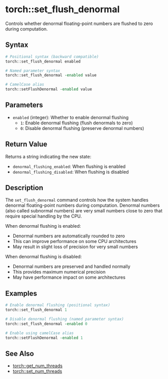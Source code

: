 # torch::set_flush_denormal

Controls whether denormal floating-point numbers are flushed to zero during computation.

## Syntax

```tcl
# Positional syntax (backward compatible)
torch::set_flush_denormal enabled

# Named parameter syntax
torch::set_flush_denormal -enabled value

# CamelCase alias
torch::setFlushDenormal -enabled value
```

## Parameters

* `enabled` (integer): Whether to enable denormal flushing
  * `1`: Enable denormal flushing (flush denormals to zero)
  * `0`: Disable denormal flushing (preserve denormal numbers)

## Return Value

Returns a string indicating the new state:
* `denormal_flushing_enabled`: When flushing is enabled
* `denormal_flushing_disabled`: When flushing is disabled

## Description

The `set_flush_denormal` command controls how the system handles denormal floating-point numbers during computation. Denormal numbers (also called subnormal numbers) are very small numbers close to zero that require special handling by the CPU.

When denormal flushing is enabled:
- Denormal numbers are automatically rounded to zero
- This can improve performance on some CPU architectures
- May result in slight loss of precision for very small numbers

When denormal flushing is disabled:
- Denormal numbers are preserved and handled normally
- This provides maximum numerical precision
- May have performance impact on some architectures

## Examples

```tcl
# Enable denormal flushing (positional syntax)
torch::set_flush_denormal 1

# Disable denormal flushing (named parameter syntax)
torch::set_flush_denormal -enabled 0

# Enable using camelCase alias
torch::setFlushDenormal -enabled 1
```

## See Also

* [torch::get_num_threads](get_num_threads.md)
* [torch::set_num_threads](set_num_threads.md) 